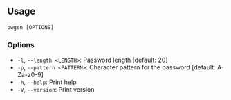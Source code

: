 ## Usage

`pwgen [OPTIONS]`

### Options

- `-l`, `--length <LENGTH>`: Password length [default: 20]
- `-p`, `--pattern <PATTERN>`: Character pattern for the password
  [default: A-Za-z0-9]
- `-h`, `--help`: Print help
- `-V`, `--version`: Print version
